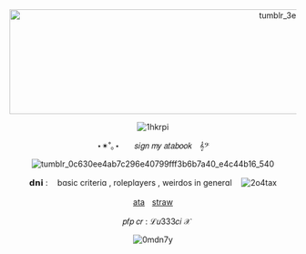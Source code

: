 <div id="header" align="center">  
   
<img width="1280" height="184" alt="tumblr_3eee5144dabaff2e1fc65a0c09764c40_fc73bf7f_1280 (1)" src="https://github.com/user-attachments/assets/9889eb26-d780-4663-b3e1-6b6c5d10340c" />

![1hkrpi](https://github.com/user-attachments/assets/6f6ed137-386a-4ae2-9923-1ba0e15dec83)

⋆✴︎˚｡⋆ㅤㅤ𝑠𝑖𝑔𝑛 𝑚𝑦 𝑎𝑡𝑎𝑏𝑜𝑜𝑘ㅤ𝄞𝄢

![tumblr_0c630ee4ab7c296e40799fff3b6b7a40_e4c44b16_540](https://github.com/user-attachments/assets/ea979294-691d-443a-9232-ad32d22cc764)


𝗱𝗻𝗶 : ㅤbɑsic criteriɑ , roleplɑyers , weirdos in generɑlㅤ ![2o4tax](https://github.com/user-attachments/assets/5e1e4ee3-c7e3-4b38-b7ec-9247352e7ffa)

[ata](https://pinkinthenight.atabook.org/)ㅤ[straw](https://sweetestdoll.straw.page/)

ㅤ𝑝𝑓𝑝 𝑐𝑟 : ℒ𝑢333𝑐𝑖 𝒳 

![0mdn7y](https://github.com/user-attachments/assets/0a843ea8-9d35-4de6-b640-42dac3b1bbb9)

 ㅤ ㅤㅤ

 














